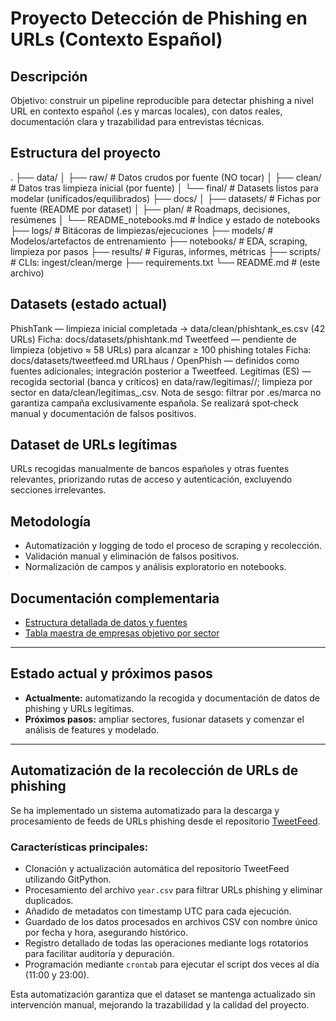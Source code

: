 # Proyecto Detección de Phishing en URLs (Contexto Español)

## Descripción

Objetivo: construir un pipeline reproducible para detectar phishing a nivel URL en contexto español (.es y marcas locales), con datos reales, documentación clara y trazabilidad para entrevistas técnicas.

## Estructura del proyecto

.
├── data/
│ ├── raw/ # Datos crudos por fuente (NO tocar)
│ ├── clean/ # Datos tras limpieza inicial (por fuente)
│ └── final/ # Datasets listos para modelar (unificados/equilibrados)
├── docs/
│ ├── datasets/ # Fichas por fuente (README por dataset)
│ ├── plan/ # Roadmaps, decisiones, resúmenes
│ └── README_notebooks.md # Índice y estado de notebooks
├── logs/ # Bitácoras de limpiezas/ejecuciones
├── models/ # Modelos/artefactos de entrenamiento
├── notebooks/ # EDA, scraping, limpieza por pasos
├── results/ # Figuras, informes, métricas
├── scripts/ # CLIs: ingest/clean/merge
├── requirements.txt
└── README.md # (este archivo)

## Datasets (estado actual)

PhishTank — limpieza inicial completada → data/clean/phishtank_es.csv (42 URLs)
Ficha: docs/datasets/phishtank.md
Tweetfeed — pendiente de limpieza (objetivo ≈ 58 URLs) para alcanzar ≥ 100 phishing totales
Ficha: docs/datasets/tweetfeed.md
URLhaus / OpenPhish — definidos como fuentes adicionales; integración posterior a Tweetfeed.
Legítimas (ES) — recogida sectorial (banca y críticos) en data/raw/legitimas/<sector>/; limpieza por sector en data/clean/legitimas_<sector>.csv.
Nota de sesgo: filtrar por .es/marca no garantiza campaña exclusivamente española. Se realizará spot‑check manual y documentación de falsos positivos.
## Dataset de URLs legítimas

URLs recogidas manualmente de bancos españoles y otras fuentes relevantes, priorizando rutas de acceso y autenticación, excluyendo secciones irrelevantes.

## Metodología

- Automatización y logging de todo el proceso de scraping y recolección.
- Validación manual y eliminación de falsos positivos.
- Normalización de campos y análisis exploratorio en notebooks.

## Documentación complementaria

- [Estructura detallada de datos y fuentes](data/Readme_data.md)
- [Tabla maestra de empresas objetivo por sector](docs/tabla_maestra_empresas.md)

---

## Estado actual y próximos pasos

- **Actualmente:** automatizando la recogida y documentación de datos de phishing y URLs legítimas.
- **Próximos pasos:** ampliar sectores, fusionar datasets y comenzar el análisis de features y modelado.

---

## Automatización de la recolección de URLs de phishing

Se ha implementado un sistema automatizado para la descarga y procesamiento de feeds de URLs phishing desde el repositorio [TweetFeed](https://github.com/0xDanielLopez/TweetFeed).

### Características principales:

- Clonación y actualización automática del repositorio TweetFeed utilizando GitPython.  
- Procesamiento del archivo `year.csv` para filtrar URLs phishing y eliminar duplicados.  
- Añadido de metadatos con timestamp UTC para cada ejecución.  
- Guardado de los datos procesados en archivos CSV con nombre único por fecha y hora, asegurando histórico.  
- Registro detallado de todas las operaciones mediante logs rotatorios para facilitar auditoría y depuración.  
- Programación mediante `crontab` para ejecutar el script dos veces al día (11:00 y 23:00).

Esta automatización garantiza que el dataset se mantenga actualizado sin intervención manual, mejorando la trazabilidad y la calidad del proyecto.

